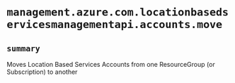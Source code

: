 # `management.azure.com.locationbasedservicesmanagementapi.accounts.move`

## `summary`
Moves Location Based Services Accounts from one ResourceGroup (or Subscription) to another


